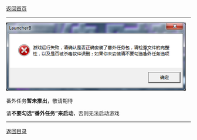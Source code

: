 
[返回首页](/index.md)

***

![](./Extra-mission.png)

番外任务**暂未推出**，敬请期待

请**不要勾选“番外任务”来启动**，否则无法启动游戏





***

[返回目录](/QuestionNAnswer/index.md#gaming-problem)

